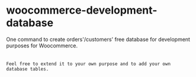 # woocommerce-development-database
One command to create orders'/customers' free database for development purposes for Woocommerce.
<br>
<br>
<br>
`Feel free to extend it to your own purpose and to add your own database tables.`
